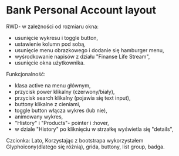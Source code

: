 # Bank Personal Account layout
RWD- w zależności od rozmiaru okna:
- usunięcie wykresu i toggle button,
- ustawienie kolumn pod sobą,
- usunięcie  menu obrazkowego i dodanie się hamburger menu,
- wyśrodkowanie napisów z działu "Finanse Life Stream",
- usunięcie okna użytkownika.

Funkcjonalność:
- klasa active na menu głównym,
- przycisk power klikalny (czerwony/biały),
- przycisk search klikalny (pojawia się text input),
- buttony klikalne z cieniami,
- toggle button włącza wykres (lub nie),
- animowany wykres,
- "History" i "Products"- pointer i :hover,
- w dziale "History" po kliknięciu w strzałkę wyświetla się "details",

Czcionka: Lato,
Korzystając z bootstrapa wykorzystałem Glyphoicony(dlatego się różnią), grida, buttony, list group, badga.
